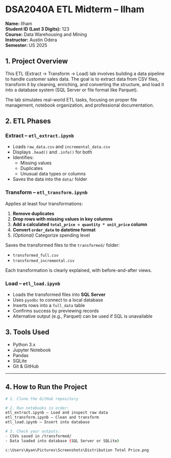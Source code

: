 # DSA2040A ETL Midterm – Ilham

**Name:** Ilham  
**Student ID (Last 3 Digits):** 123  
**Course:** Data Warehousing and Mining  
**Instructor:** Austin Odera  
**Semester:** US 2025



## 1. Project Overview

This ETL (Extract → Transform → Load) lab involves building a data pipeline to handle customer sales data. The goal is to extract data from CSV files, transform it by cleaning, enriching, and converting the structure, and load it into a database system (SQL Server or file format like Parquet).

The lab simulates real-world ETL tasks, focusing on proper file management, notebook organization, and professional documentation.



## 2. ETL Phases

### Extract – `etl_extract.ipynb`

- Loads `raw_data.csv` and `incremental_data.csv`
- Displays `.head()` and `.info()` for both
- Identifies:
  - Missing values
  - Duplicates
  - Unusual data types or columns
- Saves the data into the `data/` folder



### Transform – `etl_transform.ipynb`

Applies at least four transformations:
1. **Remove duplicates**
2. **Drop rows with missing values in key columns**
3. **Add a calculated `total_price = quantity * unit_price` column**
4. **Convert `order_date` to datetime format**
5. *(Optional)* Categorize spending level

Saves the transformed files to the `transformed/` folder:
- `transformed_full.csv`
- `transformed_incremental.csv`

Each transformation is clearly explained, with before-and-after views.



### Load – `etl_load.ipynb`

- Loads the transformed files into **SQL Server**
- Uses `pyodbc` to connect to a local database
- Inserts rows into a `full_data` table
- Confirms success by previewing records
- Alternative output (e.g., Parquet) can be used if SQL is unavailable



## 3. Tools Used

- Python 3.x
- Jupyter Notebook
- Pandas
- SQLite 
- Git & GitHub

---

## 4. How to Run the Project

```bash
# 1. Clone the GitHub repository

# 2. Run notebooks in order:
etl_extract.ipynb – Load and inspect raw data
etl_transform.ipynb – Clean and transform
etl_load.ipynb – Insert into database

# 3. Check your outputs:
- CSVs saved in /transformed/
- Data loaded into database (SQL Server or SQLite)

c:\Users\Ayan\Pictures\Screenshots\Distribution Total Price.png

